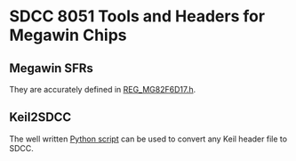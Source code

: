 # SDCC 8051 Tools and Headers for Megawin Chips
## Megawin SFRs
They are accurately defined in [REG_MG82F6D17.h](Megawin/MG82F6D17_DK_v1.07/include/REG_MG82F6D17.h).
## Keil2SDCC
The well written [Python script](util/keil2sdcc) can be used to convert any Keil header file to SDCC.
